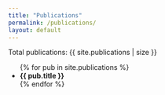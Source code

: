 ```yaml
---
title: "Publications"
permalink: /publications/
layout: default
---
```


<p>Total publications: {{ site.publications | size }}</p>

<ul>
{% for pub in site.publications %}
  <li>
    <strong>{{ pub.title }}</strong>
  </li>
{% endfor %}
</ul>
